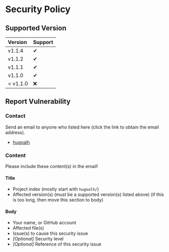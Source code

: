# Security Policy

## Supported Version

| **Version** | **Support** |
|:----|:----|
| v1.1.4 | ✔ |
| v1.1.2 | ✔ |
| v1.1.1 | ✔ |
| v1.1.0 | ✔ |
| < v1.1.0 | ❌ |

## Report Vulnerability

### Contact

Send an email to anyone who listed here (click the link to obtain the email address).

- [hugoalh](https://github.com/hugoalh)

### Content

Please include these content(s) in the email!

#### Title

- Project index (mostly start with `hugoalh/`)
- Affected version(s) (must be a supported version(s) listed above) (if this is too long, then move this section to body)

#### Body

- Your name, or GitHub account
- Affected file(s)
- Issue(s) to cause this security issue
- *\[Optional\]* Security level
- *\[Optional\]* Reference of this security issue
